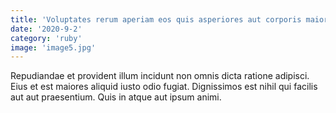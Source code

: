 ```yaml
---
title: 'Voluptates rerum aperiam eos quis asperiores aut corporis maiores.'
date: '2020-9-2'
category: 'ruby'
image: 'image5.jpg'
---
```


Repudiandae et provident illum incidunt non omnis dicta ratione adipisci.
Eius et est maiores aliquid iusto odio fugiat.
Dignissimos est nihil qui facilis aut aut praesentium.
Quis in atque aut ipsum animi.
